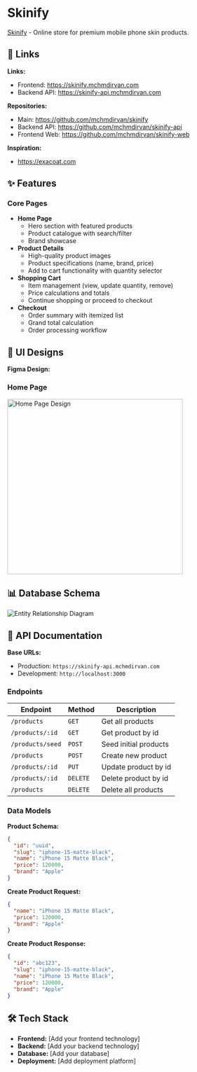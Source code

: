 # Skinify

[Skinify](https://skinify.mchmdirvan.com) - Online store for premium mobile phone skin products.

## 🔗 Links

**Links:**

- Frontend: <https://skinify.mchmdirvan.com>
- Backend API: <https://skinify-api.mchmdirvan.com>

**Repositories:**

- Main: <https://github.com/mchmdirvan/skinify>
- Backend API: <https://github.com/mchmdirvan/skinify-api>
- Frontend Web: <https://github.com/mchmdirvan/skinify-web>

**Inspiration:**

- <https://exacoat.com>

## ✨ Features

### Core Pages

- **Home Page**
  - Hero section with featured products
  - Product catalogue with search/filter
  - Brand showcase
- **Product Details**
  - High-quality product images
  - Product specifications (name, brand, price)
  - Add to cart functionality with quantity selector
- **Shopping Cart**
  - Item management (view, update quantity, remove)
  - Price calculations and totals
  - Continue shopping or proceed to checkout
- **Checkout**
  - Order summary with itemized list
  - Grand total calculation
  - Order processing workflow

## 🎨 UI Designs

**Figma Design:**

### Home Page

<img alt="Home Page Design" src="./designs/home.jpg" width="400" />

## 📊 Database Schema

![Entity Relationship Diagram](./diagrams/erd.svg)

## 🚀 API Documentation

**Base URLs:**

- Production: `https://skinify-api.mchmdirvan.com`
- Development: `http://localhost:3000`

### Endpoints

| Endpoint         | Method   | Description           |
| ---------------- | -------- | --------------------- |
| `/products`      | `GET`    | Get all products      |
| `/products/:id`  | `GET`    | Get product by id     |
| `/products/seed` | `POST`   | Seed initial products |
| `/products`      | `POST`   | Create new product    |
| `/products/:id`  | `PUT`    | Update product by id  |
| `/products/:id`  | `DELETE` | Delete product by id  |
| `/products`      | `DELETE` | Delete all products   |

### Data Models

**Product Schema:**

```json
{
  "id": "uuid",
  "slug": "iphone-15-matte-black",
  "name": "iPhone 15 Matte Black",
  "price": 120000,
  "brand": "Apple"
}
```

**Create Product Request:**

```json
{
  "name": "iPhone 15 Matte Black",
  "price": 120000,
  "brand": "Apple"
}
```

**Create Product Response:**

```json
{
  "id": "abc123",
  "slug": "iphone-15-matte-black",
  "name": "iPhone 15 Matte Black",
  "price": 120000,
  "brand": "Apple"
}
```

## 🛠️ Tech Stack

- **Frontend:** [Add your frontend technology]
- **Backend:** [Add your backend technology]
- **Database:** [Add your database]
- **Deployment:** [Add deployment platform]
